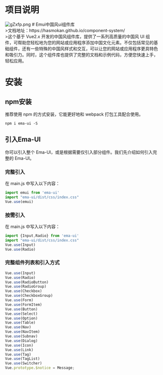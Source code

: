 # 项目说明

<img src="https://i.328888.xyz/2023/02/20/gZxfp.png" alt="gZxfp.png" border="0" />
# Emui中国风ui组件库
<br>
>文档地址：https://hasmokan.github.io/component-system/
<br>
>这个基于 Vue2.x 开发的中国风组件库，提供了一系列高质量的中国风 UI 组件，可帮助您轻松地为您的网站或应用程序添加中国文化元素。不仅包括常见的基础组件，还有一些特殊的中国风样式和交互，可以让您的网站或应用程序更具特色和吸引力。同时，这个组件库也提供了完整的文档和示例代码，方便您快速上手，轻松应用。

# 安装

## npm安装

推荐使用 npm 的方式安装，它能更好地和 webpack 打包工具配合使用。

```
npm i ema-ui -S
```
## 引入Ema-UI
你可以引入整个 Ema-UI，或是根据需要仅引入部分组件。我们先介绍如何引入完整的 Ema-UI。

### 完整引入
在 main.js 中写入以下内容：
```js
import emui from 'ema-ui'
import "ema-ui/dist/css/index.css"
Vue.use(emui)
```
### 按需引入
在 main.js 中写入以下内容：
```js
import {Input,Radio} from 'ema-ui'
import "ema-ui/dist/css/index.css"
Vue.use(Input)
Vue.use(Radio)
```
### 完整组件列表和引入方式
```js
Vue.use(Input)
Vue.use(Radio)
Vue.use(RadioButton)
Vue.use(RadioGroup)
Vue.use(Checkbox)
Vue.use(CheckboxGroup)
Vue.use(Form)
Vue.use(FormItem)
Vue.use(Button)
Vue.use(Select)
Vue.use(Option)
Vue.use(Table)
Vue.use(Nav)
Vue.use(NavItem)
Vue.use(Subnav)
Vue.use(Dialog)
Vue.use(Icon)
Vue.use(Link)
Vue.use(Tag)
Vue.use(TagList)
Vue.use(Switcher)
Vue.prototype.$notice = Message;
```

